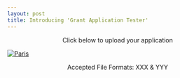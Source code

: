 ```yaml
---
layout: post
title: Introducing 'Grant Application Tester'
---
```


<style>
img {
    display: block;
    margin: 0 auto;
}
</style>

<p style="text-align: center;">Click below to upload your application</p>

<a href="{{ site.baseurl }}/testAppSideBar2">
<img src="{{ site.baseurl }}/img/1page_Upload.png" alt="Paris" style=""/>
</a>


<p style="text-align: center;">Accepted File Formats: XXX & YYY</p>